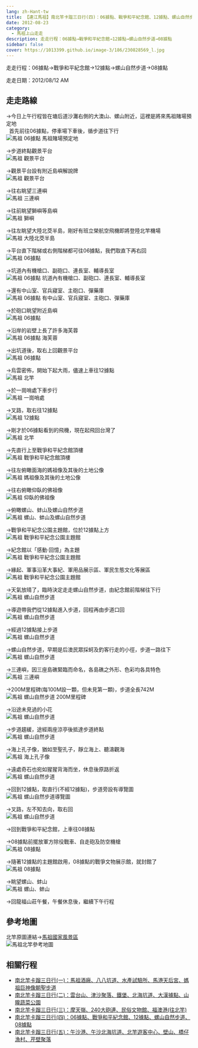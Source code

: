 ```yaml
---
lang: zh-Hant-tw
title: 【連江馬祖】南北竿卡蹓三日行(四)：06據點、戰爭和平紀念館、12據點、螺山自然步道、08據點
date: 2012-08-23
category: 
  - 馬祖上山走走
description: 走走行程：06據點→戰爭和平紀念館→12據點→螺山自然步道→08據點
sidebar: false
cover: https://1013399.github.io/image-3/186/230828569_l.jpg
---
```


走走行程：06據點→戰爭和平紀念館→12據點→螺山自然步道→08據點

走走日期：2012/08/12 AM

<!-- more -->

## 走走路線
→今日上午行程皆在塘后道沙灘右側的大澳山、螺山附近，這裡是將來馬祖賭場預定地  
  首先前往06據點，停車場下車後，循步道往下行  
![馬祖 06據點 馬祖賭場預定地](https://1013399.github.io/image-3/186/230828472_l.jpg)

→步道終點觀景平台  
![馬祖 觀景平台](https://1013399.github.io/image-3/186/230828475_l.jpg)

→觀景平台設有附近島嶼解說牌  
![馬祖 觀景平台](https://1013399.github.io/image-3/186/230828480_l.jpg)

→往右眺望三連嶼  
![馬祖 三連嶼](https://1013399.github.io/image-3/186/230828478_l.jpg)

→往前眺望獅嶼等島嶼  
![馬祖 獅嶼](https://1013399.github.io/image-3/186/230828481_l.jpg)

→往左眺望大陸北茭半島，剛好有班立榮航空飛機即將登陸北竿機場  
![馬祖 大陸北茭半島](https://1013399.github.io/image-3/186/230828482_l.jpg)

→平台直下階梯或右側階梯都可往06據點，我們取直下再右回  
![馬祖 06據點](https://1013399.github.io/image-3/186/230828485_l.jpg)

→坑道內有機槍口、副砲口、連長室、輔導長室  
![馬祖 06據點 坑道內有機槍口、副砲口、連長室、輔導長室](https://1013399.github.io/image-3/186/230828486_l.jpg)

→還有中山室、官兵寢室、主砲口、彈藥庫  
![馬祖 06據點 有中山室、官兵寢室、主砲口、彈藥庫](https://1013399.github.io/image-3/186/230828488_l.jpg)

→於砲口眺望附近島嶼  
![馬祖 06據點](https://1013399.github.io/image-3/186/230828490_l.jpg)

→沿岸的岩壁上長了許多海芙蓉  
![馬祖 06據點 海芙蓉](https://1013399.github.io/image-3/186/230828492_l.jpg)

→出坑道後，取右上回觀景平台  
![馬祖 06據點](https://1013399.github.io/image-3/186/230828494_l.jpg)

→烏雲密佈，開始下起大雨，儘速上車往12據點  
![馬祖 北竿](https://1013399.github.io/image-3/186/230828501_l.jpg)

→於一崗哨處下車步行  
![馬祖 一崗哨處](https://1013399.github.io/image-3/186/230828503_l.jpg)

→叉路，取右往12據點  
![馬祖 12據點](https://1013399.github.io/image-3/186/230828506_l.jpg)

→剛才於06據點看到的飛機，現在起飛回台灣了  
![馬祖 北竿](https://1013399.github.io/image-3/186/230828511_l.jpg)

→先直行上至戰爭和平紀念館頂樓  
![馬祖 戰爭和平紀念館頂樓](https://1013399.github.io/image-3/186/230828512_l.jpg)

→往左俯瞰面海的媽祖像及其後的土地公像  
![馬祖 媽祖像及其後的土地公像](https://1013399.github.io/image-3/186/230828515_l.jpg)

→往右俯瞰仰臥的佛祖像  
![馬祖 仰臥的佛祖像](https://1013399.github.io/image-3/186/230828517_l.jpg)

→俯瞰螺山、蚌山及螺山自然步道  
![馬祖 螺山、蚌山及螺山自然步道](https://1013399.github.io/image-3/186/230828519_l.jpg)

→戰爭和平紀念公園主題館，位於12據點上方  
![馬祖 戰爭和平紀念公園主題館](https://1013399.github.io/image-3/186/230828521_l.jpg)

→紀念館以「感動‧回憶」為主題  
![馬祖 戰爭和平紀念公園主題館](https://1013399.github.io/image-3/186/230828523_l.jpg)

→緣起、軍事沿革大事紀、軍用品展示區、軍民生態文化等展區  
![馬祖 戰爭和平紀念公園主題館](https://1013399.github.io/image-3/186/230828525_l.jpg)

→天氣放晴了，臨時決定走走螺山自然步道，由紀念館前階梯往下行  
![馬祖 螺山自然步道](https://1013399.github.io/image-3/186/230828528_l.jpg)

→導遊帶我們從12據點進入步道，回程再由步道口回  
![馬祖 螺山自然步道](https://1013399.github.io/image-3/186/230828531_l.jpg)

→經過12據點接上步道  
![馬祖 螺山自然步道](https://1013399.github.io/image-3/186/230828533_l.jpg)

→螺山自然步道，早期是后澳民眾採蚵及釣客行走的小徑，步道一路往下  
![馬祖 螺山自然步道](https://1013399.github.io/image-3/186/230828535_l.jpg)

→三連嶼，因三座島礁緊臨而命名，各島礁之外形、色彩均各具特色  
![馬祖 三連嶼](https://1013399.github.io/image-3/186/230828537_l.jpg)

→200M里程碑(每100M設一顆，但未見第一顆)，步道全長742M  
![馬祖 螺山自然步道 200M里程碑](https://1013399.github.io/image-3/186/230828540_l.jpg)

→沿途未見過的小花  
![馬祖 螺山自然步道](https://1013399.github.io/image-3/186/230828542_l.jpg)

→步道趨緩，途經兩座涼亭後抵達步道終點  
![馬祖 螺山自然步道](https://1013399.github.io/image-3/186/230828547_l.jpg)

→海上孔子像，猶如至聖孔子，靜立海上、聽濤觀海  
![馬祖 海上孔子像](https://1013399.github.io/image-3/186/230828550_l.jpg)

→遠處奇石也宛如猩猩背海而坐，休息後原路折返  
![馬祖 螺山自然步道](https://1013399.github.io/image-3/186/230828552_l.jpg)

→回到12據點，取直行(不經12據點)，步道旁設有導覽圖  
![馬祖 螺山自然步道導覽圖](https://1013399.github.io/image-3/186/230828553_l.jpg)

→叉路，左不知去向，取右回  
![馬祖 螺山自然步道](https://1013399.github.io/image-3/186/230828556_l.jpg)

→回到戰爭和平紀念館，上車往08據點

→08據點前擺放軍方除役戰車、自走砲及防空機槍  
![馬祖 08據點](https://1013399.github.io/image-3/186/230828557_l.jpg)

→隨著12據點的主題館啟用，08據點的戰爭文物展示館，就封館了  
![馬祖 08據點](https://1013399.github.io/image-3/186/230828564_l.jpg)

→眺望螺山、蚌山  
![馬祖 螺山、蚌山](https://1013399.github.io/image-3/186/230828569_l.jpg)

→回龍福山莊午餐，午餐休息後，繼續下午行程

## 參考地圖
北竿原圖連結→[馬祖國家風景區](http://www.matsu-nsa.gov.tw/UserFiles/https://1013399.github.io/image-3/186/1/bigmap2.jpg)  
![馬祖北竿參考地圖](https://1013399.github.io/image-3/186/230831284_l.jpg)

## 相關行程
- [南北竿卡蹓三日行(一)：馬祖酒廠、八八坑道、水產試驗所、馬港天后宮、媽祖巨神像朝聖步道](/posts/post-189-2012-08-20.md)
- [南北竿卡蹓三日行(二)：雲台山、津沙聚落、鐵堡、北海坑道、大漢據點、山隴蔬菜公園](/posts/post-188-2012-08-21.md)
- [南北竿卡蹓三日行(三)：摩天嶺、240大砲連、民俗文物館、福澳港(往北竿)](/posts/post-187-2012-08-22.md)
- [南北竿卡蹓三日行(四)：06據點、戰爭和平紀念館、12據點、螺山自然步道、08據點](/posts/post-186-2012-08-23.md)
- [南北竿卡蹓三日行(五)：午沙港、午沙北海坑道、北竿遊客中心、壁山、橋仔漁村、芹壁聚落](/posts/post-185-2012-08-24.md)